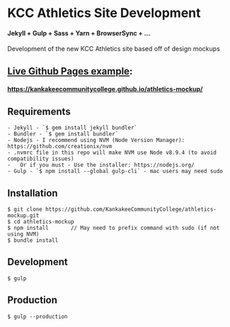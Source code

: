 # KCC Athletics Site Development

#### Jekyll + Gulp + Sass + Yarn + BrowserSync + ...

Development of the new KCC Athletics site based off of design mockups


## [Live Github Pages example](https://kankakeecommunitycollege.github.io/athletics-mockup/):

#### <https://kankakeecommunitycollege.github.io/athletics-mockup/>

## Requirements
	- Jekyll - `$ gem install jekyll bundler`
	- Bundler - `$ gem install bundler`
	- Nodejs - I recommend using NVM (Node Version Manager): https://github.com/creationix/nvm
	- .nvmrc file in this repo will make NVM use Node v8.9.4 (to avoid compatibility issues)
	-	Or if you must - Use the installer: https://nodejs.org/
	- Gulp - `$ npm install --global gulp-cli` - mac users may need sudo

## Installation
	$ git clone https://github.com/KankakeeCommunityCollege/athletics-mockup.git
	$ cd athletics-mockup
	$ npm install		// May need to prefix command with sudo (if not using NVM)
	$ bundle install

## Development
	$ gulp

## Production
	$ gulp --production
